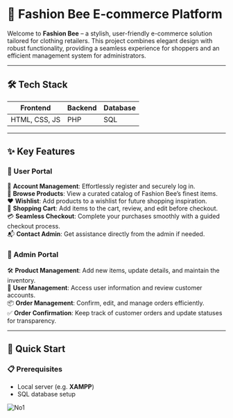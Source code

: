 # 🐝 Fashion Bee E-commerce Platform

Welcome to **Fashion Bee** – a stylish, user-friendly e-commerce solution tailored for clothing retailers. This project combines elegant design with robust functionality, providing a seamless experience for shoppers and an efficient management system for administrators. 

---

## 🛠 Tech Stack

| **Frontend**        | **Backend**  | **Database** |
|---------------------|--------------|--------------|
| HTML, CSS, JS       | PHP          | SQL          |

---

## ✨ Key Features

### 🎀 User Portal
💼 **Account Management**: Effortlessly register and securely log in.  
👗 **Browse Products**: View a curated catalog of Fashion Bee’s finest items.  
❤️ **Wishlist**: Add products to a wishlist for future shopping inspiration.  
🛒 **Shopping Cart**: Add items to the cart, review, and edit before checkout.  
💳 **Seamless Checkout**: Complete your purchases smoothly with a guided checkout process.  
📬 **Contact Admin**: Get assistance directly from the admin if needed.  

### 🔐 Admin Portal
🛠 **Product Management**: Add new items, update details, and maintain the inventory.  
👤 **User Management**: Access user information and review customer accounts.  
📦 **Order Management**: Confirm, edit, and manage orders efficiently.  
✅ **Order Confirmation**: Keep track of customer orders and update statuses for transparency.  

---

## 🚀 Quick Start

### 📋 Prerequisites
- Local server (e.g. **XAMPP**)
- SQL database setup
  
![No1](https://github.com/user-attachments/assets/c06a8650-d671-49c7-9c78-a0e306a70065)
